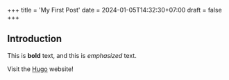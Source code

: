 +++
title = 'My First Post'
date = 2024-01-05T14:32:30+07:00
draft = false
+++

## Introduction

This is **bold** text, and this is *emphasized* text.

Visit the [Hugo](https://gohugo.io) website!